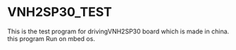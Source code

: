 # VNH2SP30_TEST
This is the test program for drivingVNH2SP30 board which is made in china.
this program Run on mbed os.

